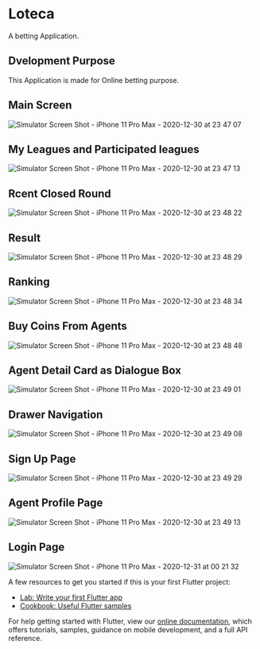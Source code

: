 # Loteca

A betting Application.

## Dvelopment Purpose

This Application is made for Online betting purpose.


## Main Screen

![Simulator Screen Shot - iPhone 11 Pro Max - 2020-12-30 at 23 47 07](https://user-images.githubusercontent.com/39884746/103375420-091c5d80-4afc-11eb-82e4-cbaf9d253bf9.png)

## My Leagues and Participated leagues

![Simulator Screen Shot - iPhone 11 Pro Max - 2020-12-30 at 23 47 13](https://user-images.githubusercontent.com/39884746/103375455-1c2f2d80-4afc-11eb-89d5-45a986508e05.png)

## Rcent Closed Round

![Simulator Screen Shot - iPhone 11 Pro Max - 2020-12-30 at 23 48 22](https://user-images.githubusercontent.com/39884746/103375479-2a7d4980-4afc-11eb-8dff-f240345e7742.png)

## Result

![Simulator Screen Shot - iPhone 11 Pro Max - 2020-12-30 at 23 48 29](https://user-images.githubusercontent.com/39884746/103375488-2f41fd80-4afc-11eb-8cb8-8fdf9e9b4280.png)

## Ranking

![Simulator Screen Shot - iPhone 11 Pro Max - 2020-12-30 at 23 48 34](https://user-images.githubusercontent.com/39884746/103375495-336e1b00-4afc-11eb-9ad6-42b37bd317d1.png)

## Buy Coins From Agents

![Simulator Screen Shot - iPhone 11 Pro Max - 2020-12-30 at 23 48 48](https://user-images.githubusercontent.com/39884746/103375503-38cb6580-4afc-11eb-8b19-8f722dad6e3f.png)

## Agent Detail Card as Dialogue Box

![Simulator Screen Shot - iPhone 11 Pro Max - 2020-12-30 at 23 49 01](https://user-images.githubusercontent.com/39884746/103375519-4123a080-4afc-11eb-82f2-b48d39da0a9d.png)

## Drawer Navigation 

![Simulator Screen Shot - iPhone 11 Pro Max - 2020-12-30 at 23 49 08](https://user-images.githubusercontent.com/39884746/103375546-4c76cc00-4afc-11eb-8897-d37cbc06ebfc.png)

## Sign Up Page

![Simulator Screen Shot - iPhone 11 Pro Max - 2020-12-30 at 23 49 29](https://user-images.githubusercontent.com/39884746/103375565-5698ca80-4afc-11eb-8c9a-d470f5bc444b.png)

## Agent Profile Page

![Simulator Screen Shot - iPhone 11 Pro Max - 2020-12-30 at 23 49 13](https://user-images.githubusercontent.com/39884746/103375574-5bf61500-4afc-11eb-84f9-4b5097dd24bc.png)

## Login Page

![Simulator Screen Shot - iPhone 11 Pro Max - 2020-12-31 at 00 21 32](https://user-images.githubusercontent.com/39884746/103376332-2fdb9380-4afe-11eb-939c-986ff53f8a0b.png)


A few resources to get you started if this is your first Flutter project:

- [Lab: Write your first Flutter app](https://flutter.dev/docs/get-started/codelab)
- [Cookbook: Useful Flutter samples](https://flutter.dev/docs/cookbook)

For help getting started with Flutter, view our
[online documentation](https://flutter.dev/docs), which offers tutorials,
samples, guidance on mobile development, and a full API reference.
